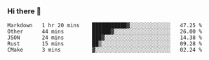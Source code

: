 ### Hi there 👋

<!--
**WShiBin/WShiBin** is a ✨ _special_ ✨ repository because its `README.md` (this file) appears on your GitHub profile.

Here are some ideas to get you started:

- 🔭 I’m currently working on ...
- 🌱 I’m currently learning ...
- 👯 I’m looking to collaborate on ...
- 🤔 I’m looking for help with ...
- 💬 Ask me about ...
- 📫 How to reach me: ...
- 😄 Pronouns: ...
- ⚡ Fun fact: ...
-->

<!--START_SECTION:waka-->
```text
Markdown   1 hr 20 mins    ███████████▓░░░░░░░░░░░░░   47.25 % 
Other      44 mins         ██████▓░░░░░░░░░░░░░░░░░░   26.00 % 
JSON       24 mins         ███▓░░░░░░░░░░░░░░░░░░░░░   14.38 % 
Rust       15 mins         ██▒░░░░░░░░░░░░░░░░░░░░░░   09.28 % 
CMake      3 mins          ▓░░░░░░░░░░░░░░░░░░░░░░░░   02.24 % 
```
<!--END_SECTION:waka-->

